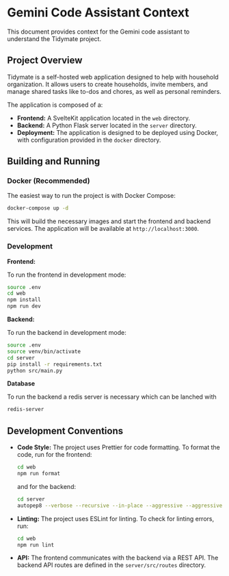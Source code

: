# Gemini Code Assistant Context

This document provides context for the Gemini code assistant to understand the Tidymate project.

## Project Overview

Tidymate is a self-hosted web application designed to help with household organization. It allows users to create households, invite members, and manage shared tasks like to-dos and chores, as well as personal reminders.

The application is composed of a:

*   **Frontend:** A SvelteKit application located in the `web` directory.
*   **Backend:** A Python Flask server located in the `server` directory.
*   **Deployment:** The application is designed to be deployed using Docker, with configuration provided in the `docker` directory.


## Building and Running

### Docker (Recommended)

The easiest way to run the project is with Docker Compose:

```bash
docker-compose up -d
```

This will build the necessary images and start the frontend and backend services. The application will be available at `http://localhost:3000`.

### Development

**Frontend:**

To run the frontend in development mode:

```bash
source .env
cd web
npm install
npm run dev
```

**Backend:**

To run the backend in development mode:

```bash
source .env
source venv/bin/activate
cd server
pip install -r requirements.txt
python src/main.py
```

**Database**

To run the backend a redis server is necessary which can be lanched with

```bash
redis-server
```

## Development Conventions

*   **Code Style:** The project uses Prettier for code formatting. To format the code, run for the frontend:
    ```bash
    cd web
    npm run format
    ```
    and for the backend:
    ```bash
    cd server
    autopep8 --verbose --recursive --in-place --aggressive --aggressive .
    ```

*   **Linting:** The project uses ESLint for linting. To check for linting errors, run:
    ```bash
    cd web
    npm run lint
    ```
*   **API:** The frontend communicates with the backend via a REST API. The backend API routes are defined in the `server/src/routes` directory.
